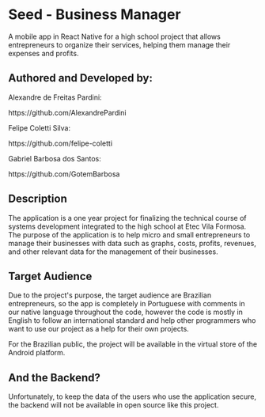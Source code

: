 # Seed - Business Manager
<p>A mobile app in React Native for a high school project that allows entrepreneurs to organize their services, helping them manage their expenses and profits.</p>

## Authored and Developed by: 
<p>Alexandre de Freitas Pardini:</p>
<p>https://github.com/AlexandrePardini</p>

<p>Felipe Coletti Silva:</p>
<p>https://github.com/felipe-coletti</p>

<p>Gabriel Barbosa dos Santos:</p>
<p>https://github.com/GotemBarbosa</p>

## Description
<p>The application is a one year project for finalizing the technical course of systems development integrated to the high school at Etec Vila Formosa. The purpose of the application is to help micro and small entrepreneurs to manage their businesses with data such as graphs, costs, profits, revenues, and other relevant data for the management of their businesses.</p> 

## Target Audience
<p>Due to the project's purpose, the target audience are Brazilian entrepreneurs, so the app is completely in Portuguese with comments in our native language throughout the code, however the code is mostly in English to follow an international standard and help other programmers who want to use our project as a help for their own projects.</p>

<p>For the Brazilian public, the project will be available in the virtual store of the Android platform.</p>

## And the Backend?
<p>Unfortunately, to keep the data of the users who use the application secure, the backend will not be available in open source like this project.</p>
